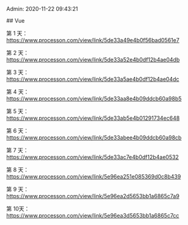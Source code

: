 Admin:  2020-11-22 09:43:21

\## Vue 

第 1 天：https://www.processon.com/view/link/5de33a49e4b0f56bad0561e7

第 2 天：https://www.processon.com/view/link/5de33a52e4b0df12b4ae04db 

第 3 天：https://www.processon.com/view/link/5de33a5ae4b0df12b4ae04dc 

第 4 天：https://www.processon.com/view/link/5de33aa8e4b09ddcb60a98b5 

第 5 天：https://www.processon.com/view/link/5de33ab5e4b01291734ec648 

第 6 天：https://www.processon.com/view/link/5de33abee4b09ddcb60a98cb 

第 7 天：https://www.processon.com/view/link/5de33ac7e4b0df12b4ae0532 

第 8 天：https://www.processon.com/view/link/5e96ea251e085369d0c8b439 

第 9 天：https://www.processon.com/view/link/5e96ea2d5653bb1a6865c7a9 

第 10天：https://www.processon.com/view/link/5e96ea3d5653bb1a6865c7cc 
